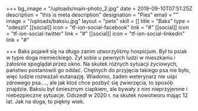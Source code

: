 +++
bg_image = "/uploads/main-photo_2.jpg"
date = 2019-09-10T07:51:25Z
description = "this is meta description"
designation = "Pies"
email = ""
image = "/uploads/baksiu.jpg"
layout = "pets"
skill = []
title = "Baks"
type = "odeszli"
[[social]]
icon = "tf-ion-social-facebook"
link = "#"
[[social]]
icon = "tf-ion-social-twitter"
link = "#"
[[social]]
icon = "tf-ion-social-linkedin"
link = "#"

+++
Baks pojawił się na długo zanim utworzyliśmy hospicjum. Był to psiak w typie doga niemieckiego. Żył sobie u pewnych ludzi w mieszkaniu i żałośnie spoglądał przez okno. Na skutek różnych sytuacji życiowych, państwo postanowili go oddać. Chętnych do przyjęcia takiego psa nie było, więc ludzie rozważali eutanazję. Wiadomo, żaden weterynarz nie uśpi zdrowego psa…., ale jak ktoś chce pozbyć się zwierzęcia, to sposób znajdzie. Baksiu był śmiesznym ciapkiem, ale bywały z nim nieprzyjemne i niebezpieczne sytuacje. Odszedł w 2020 r. na skutek nowotworu mając 12 lat. Jak na doga, to piękny wiek.